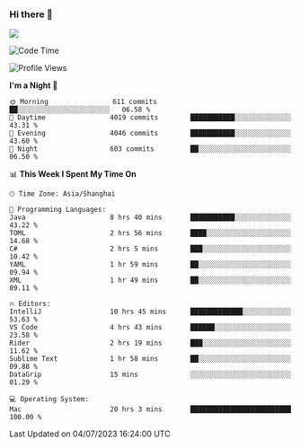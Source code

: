 ### Hi there 👋

<!--
**JJAYCHEN1e/jjaychen1e** is a ✨ _special_ ✨ repository because its `README.md` (this file) appears on your GitHub profile.

Here are some ideas to get you started:

- 🔭 I’m currently working on ...
- 🌱 I’m currently learning ...
- 👯 I’m looking to collaborate on ...
- 🤔 I’m looking for help with ...
- 💬 Ask me about ...
- 📫 How to reach me: ...
- 😄 Pronouns: ...
- ⚡ Fun fact: ...
-->

[![](https://github-readme-stats.vercel.app/api?username=jjaychen1e&show_icons=true)](https://github.com/jjaychen1e/github-readme-stats?count_private=true)

<!--START_SECTION:waka-->
![Code Time](http://img.shields.io/badge/Code%20Time-784%20hrs%2039%20mins-blue)

![Profile Views](http://img.shields.io/badge/Profile%20Views-3-blue)

**I'm a Night 🦉** 

```text
🌞 Morning                611 commits         ██░░░░░░░░░░░░░░░░░░░░░░░   06.58 % 
🌆 Daytime                4019 commits        ███████████░░░░░░░░░░░░░░   43.31 % 
🌃 Evening                4046 commits        ███████████░░░░░░░░░░░░░░   43.60 % 
🌙 Night                  603 commits         ██░░░░░░░░░░░░░░░░░░░░░░░   06.50 % 
```


📊 **This Week I Spent My Time On** 

```text
🕑︎ Time Zone: Asia/Shanghai

💬 Programming Languages: 
Java                     8 hrs 40 mins       ███████████░░░░░░░░░░░░░░   43.22 % 
TOML                     2 hrs 56 mins       ████░░░░░░░░░░░░░░░░░░░░░   14.68 % 
C#                       2 hrs 5 mins        ███░░░░░░░░░░░░░░░░░░░░░░   10.42 % 
YAML                     1 hr 59 mins        ██░░░░░░░░░░░░░░░░░░░░░░░   09.94 % 
XML                      1 hr 49 mins        ██░░░░░░░░░░░░░░░░░░░░░░░   09.11 % 

🔥 Editors: 
IntelliJ                 10 hrs 45 mins      █████████████░░░░░░░░░░░░   53.63 % 
VS Code                  4 hrs 43 mins       ██████░░░░░░░░░░░░░░░░░░░   23.58 % 
Rider                    2 hrs 19 mins       ███░░░░░░░░░░░░░░░░░░░░░░   11.62 % 
Sublime Text             1 hr 58 mins        ██░░░░░░░░░░░░░░░░░░░░░░░   09.88 % 
DataGrip                 15 mins             ░░░░░░░░░░░░░░░░░░░░░░░░░   01.29 % 

💻 Operating System: 
Mac                      20 hrs 3 mins       █████████████████████████   100.00 % 
```


 Last Updated on 04/07/2023 16:24:00 UTC
<!--END_SECTION:waka-->
